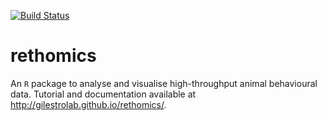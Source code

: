 
[![Build Status](https://travis-ci.org/gilestrolab/rethomics.svg?branch=master)](https://travis-ci.org/gilestrolab/rethomics)

rethomics
==========
An `R` package to analyse and visualise high-throughput animal behavioural data.
Tutorial and documentation available at http://gilestrolab.github.io/rethomics/.
